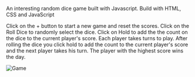An interesting random dice game built with Javascript. Build with HTML, CSS and JavaScript

Click on the + button to start a new game and reset the scores. Click on the Roll Dice to randomly select the dice. Click on Hold to add the the count on the dice to the current player's score. Each player takes turns to play. After rolling the dice you click hold to add the count to the current player's score and the next player takes his turn. The player with the highest score wins the day. 

![Game](https://github.com/Stephen-Afari/pig-game/assets/62534292/ff25028d-6f91-4097-acc4-8fb4c9970f47)
